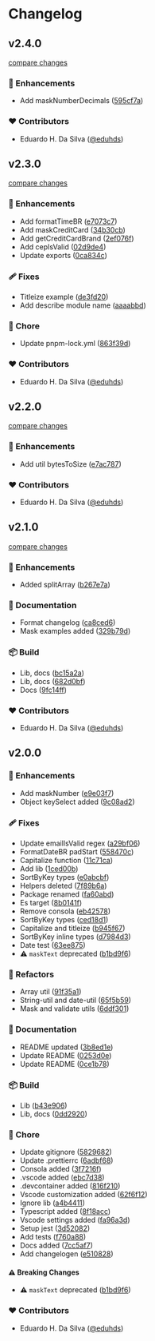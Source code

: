# Changelog

## v2.4.0

[compare changes](https://github.com/eduhds/js-util/compare/v2.3.0...v2.4.0)

### 🚀 Enhancements

- Add maskNumberDecimals ([595cf7a](https://github.com/eduhds/js-util/commit/595cf7a))

### ❤️ Contributors

- Eduardo H. Da Silva ([@eduhds](http://github.com/eduhds))

## v2.3.0

[compare changes](https://github.com/eduhds/js-util/compare/v2.2.0...v2.3.0)

### 🚀 Enhancements

- Add formatTimeBR ([e7073c7](https://github.com/eduhds/js-util/commit/e7073c7))
- Add maskCreditCard ([34b30cb](https://github.com/eduhds/js-util/commit/34b30cb))
- Add getCreditCardBrand ([2ef076f](https://github.com/eduhds/js-util/commit/2ef076f))
- Add cepIsValid ([02d9de4](https://github.com/eduhds/js-util/commit/02d9de4))
- Update exports ([0ca834c](https://github.com/eduhds/js-util/commit/0ca834c))

### 🩹 Fixes

- Titleize example ([de3fd20](https://github.com/eduhds/js-util/commit/de3fd20))
- Add describe module name ([aaaabbd](https://github.com/eduhds/js-util/commit/aaaabbd))

### 🏡 Chore

- Update pnpm-lock.yml ([863f39d](https://github.com/eduhds/js-util/commit/863f39d))

### ❤️ Contributors

- Eduardo H. Da Silva ([@eduhds](http://github.com/eduhds))

## v2.2.0

[compare changes](https://github.com/eduhds/js-util/compare/v2.1.0...v2.2.0)

### 🚀 Enhancements

- Add util bytesToSize ([e7ac787](https://github.com/eduhds/js-util/commit/e7ac787))

### ❤️ Contributors

- Eduardo H. Da Silva ([@eduhds](http://github.com/eduhds))

## v2.1.0

[compare changes](https://github.com/eduhds/js-util/compare/v2.0.0...v2.1.0)

### 🚀 Enhancements

- Added splitArray ([b267e7a](https://github.com/eduhds/js-util/commit/b267e7a))

### 📖 Documentation

- Format changelog ([ca8ced6](https://github.com/eduhds/js-util/commit/ca8ced6))
- Mask examples added ([329b79d](https://github.com/eduhds/js-util/commit/329b79d))

### 📦 Build

- Lib, docs ([bc15a2a](https://github.com/eduhds/js-util/commit/bc15a2a))
- Lib, docs ([682d0bf](https://github.com/eduhds/js-util/commit/682d0bf))
- Docs ([9fc14ff](https://github.com/eduhds/js-util/commit/9fc14ff))

### ❤️ Contributors

- Eduardo H. Da Silva ([@eduhds](http://github.com/eduhds))

## v2.0.0

### 🚀 Enhancements

- Add maskNumber ([e9e03f7](https://github.com/eduhds/js-util/commit/e9e03f7))
- Object keySelect added ([9c08ad2](https://github.com/eduhds/js-util/commit/9c08ad2))

### 🩹 Fixes

- Update emailIsValid regex ([a29bf06](https://github.com/eduhds/js-util/commit/a29bf06))
- FormatDateBR padStart ([558470c](https://github.com/eduhds/js-util/commit/558470c))
- Capitalize function ([11c71ca](https://github.com/eduhds/js-util/commit/11c71ca))
- Add lib ([1ced00b](https://github.com/eduhds/js-util/commit/1ced00b))
- SortByKey types ([e0abcbf](https://github.com/eduhds/js-util/commit/e0abcbf))
- Helpers deleted ([7f89b6a](https://github.com/eduhds/js-util/commit/7f89b6a))
- Package renamed ([fa60abd](https://github.com/eduhds/js-util/commit/fa60abd))
- Es target ([8b0141f](https://github.com/eduhds/js-util/commit/8b0141f))
- Remove consola ([eb42578](https://github.com/eduhds/js-util/commit/eb42578))
- SortByKey types ([ced18d1](https://github.com/eduhds/js-util/commit/ced18d1))
- Capitalize and titleize ([b945f67](https://github.com/eduhds/js-util/commit/b945f67))
- SortByKey inline types ([d7984d3](https://github.com/eduhds/js-util/commit/d7984d3))
- Date test ([63ee875](https://github.com/eduhds/js-util/commit/63ee875))
- ⚠️ `maskText` deprecated ([b1bd9f6](https://github.com/eduhds/js-util/commit/b1bd9f6))

### 💅 Refactors

- Array util ([91f35a1](https://github.com/eduhds/js-util/commit/91f35a1))
- String-util and date-util ([65f5b59](https://github.com/eduhds/js-util/commit/65f5b59))
- Mask and validate utils ([6ddf301](https://github.com/eduhds/js-util/commit/6ddf301))

### 📖 Documentation

- README updated ([3b8ed1e](https://github.com/eduhds/js-util/commit/3b8ed1e))
- Update README ([0253d0e](https://github.com/eduhds/js-util/commit/0253d0e))
- Update README ([0ce1b78](https://github.com/eduhds/js-util/commit/0ce1b78))

### 📦 Build

- Lib ([b43e906](https://github.com/eduhds/js-util/commit/b43e906))
- Lib, docs ([0dd2920](https://github.com/eduhds/js-util/commit/0dd2920))

### 🏡 Chore

- Update gitignore ([5829682](https://github.com/eduhds/js-util/commit/5829682))
- Update .prettierrc ([6adbf68](https://github.com/eduhds/js-util/commit/6adbf68))
- Consola added ([3f7216f](https://github.com/eduhds/js-util/commit/3f7216f))
- .vscode added ([ebc7d38](https://github.com/eduhds/js-util/commit/ebc7d38))
- .devcontainer added ([816f210](https://github.com/eduhds/js-util/commit/816f210))
- Vscode customization added ([62f6f12](https://github.com/eduhds/js-util/commit/62f6f12))
- Ignore lib ([a4b4411](https://github.com/eduhds/js-util/commit/a4b4411))
- Typescript added ([8f18acc](https://github.com/eduhds/js-util/commit/8f18acc))
- Vscode settings added ([fa96a3d](https://github.com/eduhds/js-util/commit/fa96a3d))
- Setup jest ([3d52082](https://github.com/eduhds/js-util/commit/3d52082))
- Add tests ([f760a88](https://github.com/eduhds/js-util/commit/f760a88))
- Docs added ([7cc5af7](https://github.com/eduhds/js-util/commit/7cc5af7))
- Add changelogen ([e510828](https://github.com/eduhds/js-util/commit/e510828))

#### ⚠️ Breaking Changes

- ⚠️ `maskText` deprecated ([b1bd9f6](https://github.com/eduhds/js-util/commit/b1bd9f6))

### ❤️ Contributors

- Eduardo H. Da Silva ([@eduhds](http://github.com/eduhds))
